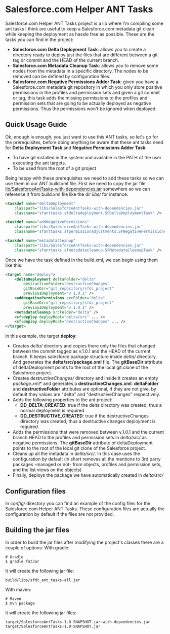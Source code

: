 # Salesforce.com Helper ANT Tasks
Salesforce.com Helper ANT Tasks project is a lib where I'm compiling some ant tasks I think are useful to keep a Salesforce.com metadata git clean while keeping the deployment as hassle free as possible.
These are the tasks you can find in the project:
  - **Salesforce.com Delta Deployment Task**: allows you to create a directory ready to deploy just the files that are different between a git tag or commit and the HEAD of the current branch.
  - **Salesforce.com Metadata Cleanup Task**: allows you to remove some nodes from the metadata in a specific directory. The nodes to be removed can be defined by configuration files.
  - **Salesforce.com Negative Permissions Adder Task**: given you have a Salesforce.com metadata git repository in which you only store positive permissions in the profiles and permission sets and given a git commit or tag, this task adds the missing permissions to the profiles and permission sets that are going to be actually deployed as negative permissions. Thus the permissions won't be ignored when deployed.

## Quick Usage Guide
Ok, enough is enough, you just want to use this ANT tasks, so let's go for the prerequisites, before doing anything be aware that these ant tasks need for **Delta Deployment Task** and **Negative Permissions Adder Task**:
  - To have git installed in the system and available in the PATH of the user executing the ant targets.
  - To be used from the root of a git project

Being happy with these prerequisites we need to add these tasks so we can use them in our ANT build.xml file.
First we need to copy the jar file [lib/SalesforceAntTasks-with-dependencies.jar](https://github.com/amguerrero/sfdc_ant_tasks/blob/master/lib/SalesforceAntTasks-with-dependencies.jar) somewhere so we can reference it from build.xml file like the dir *libs/* for instance:
```xml
<taskdef name="deltaDeployment"
    classpath="libs/SalesforceAntTasks-with-dependencies.jar"
    classname="sfanttasks.sfdeltadeployment.SFDeltaDeploymentTask" />
```
```xml
<taskdef name="addNegativePermisions"
    classpath="libs/SalesforceAntTasks-with-dependencies.jar"
    classname="sfanttasks.sfpermissionadjustments.SFNegativePermissionAdderTask" />
```
```xml
<taskdef name="metadataCleanup"
    classpath="libs/SalesforceAntTasks-with-dependencies.jar"
    classname="sfanttasks.sfmetadatacleanup.SFMetadataCleanupTask" />
```
Once we have the task defined in the build.xml, we can begin using them like this:
```xml
<target name="deploy">
    <deltaDeployment deltaFolder="delta"
        destructiveFolder="destructiveChanges"
        gitBaseDir="git_repository/sfdc_project"
        previousDeployment="v.1.0.1" />
    <addNegativePermisions srcFolder="delta"
        gitBaseDir="git_repository/sfdc_project"
        previousDeployment="v.1.0.1" />
    <metadataCleanup srcFolder="delta" />
    <sf:deploy deployRoot="delta/src" ... />
    <sf:deploy deployRoot="destructiveChanges" ... />
</target>
```
In this example, the target **deploy**:
  - Creates *delta/* directory and copies there only the files that changed between the commit tagged as v.1.0.1 and the HEAD of the current branch. It keeps salesforce package structure inside *delta/* directory. And generates the **delta/src/package.xml** file. The **gitBaseDir** attribute of deltaDeployment points to the root of the local git clone of the Salesforce project.
  - Creates *destructiveChanges/* directory and inside it creates an empty *package.xml** and generates a **destructiveChanges.xml**. **deltaFolder** and **destructiveFolder** attributes are optional, if they are not give, by default they values are "delta" and "destructiveChanges" respectively.
  - Adds the following properties to the ant project:
    + **DD_DELTA_CREATED**: true if the delta directory was created, thus a normal deployment is required
    + **DD_DESTRUCTIVE_CREATED**: true if the destructiveChanges directory was created, thus a destructive changes deployment is required
  - Adds the permissions that were removed between v.1.0.1 and the current branch HEAD to the profiles and permission sets in *delta/src/* as negative permissions. The **gitBaseDir** attribute of deltaDeployment points to the root of the local git clone of the Salesforce project.
  - Cleans up all the metadata in *delta/src/*. In this case uses the configuration by default (in short removes all the mentions to 3rd party packages -managed or not- from objects, profiles and permission sets, and the list views on the objects)
  - Finally, deploys the package we have automatically created in *delta/src/*

## Configuration files
In *config/* directory you can find an example of the config files for the Salesforce.com Helper ANT Tasks. These configuration files are actually the configuration by default if the files are not provided.

## Building the jar files
In order to build the jar files after modifying the project's classes there are a couple of options:
With gradle:
```
# Gradle
$ gradle fatJar
```
It will create the following jar file:
```
build/libs/sfdc_ant_tasks-all.jar
```
With maven:
```
# Maven
$ mvn package
```
It will create the following jar files:
```
target/SalesforceAntTasks-1.0-SNAPSHOT-jar-with-dependencies.jar
target/SalesforceAntTasks-1.0-SNAPSHOT.jar
```